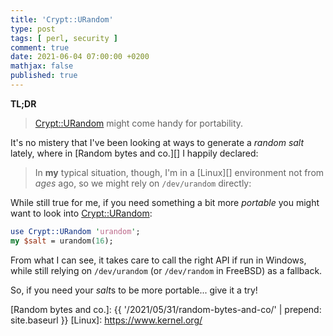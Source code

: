 ```yaml
---
title: 'Crypt::URandom'
type: post
tags: [ perl, security ]
comment: true
date: 2021-06-04 07:00:00 +0200
mathjax: false
published: true
---
```


**TL;DR**

> [Crypt::URandom][] might come handy for portability.

It's no mistery that I've been looking at ways to generate a *random
salt* lately, where in [Random bytes and co.][] I happily declared:

> In **my** typical situation, though, I'm in a [Linux][] environment
> not from *ages* ago, so we might rely on `/dev/urandom` directly:

While still true for me, if you need something a bit more *portable* you
might want to look into [Crypt::URandom][]:

```perl
use Crypt::URandom 'urandom';
my $salt = urandom(16);
```

From what I can see, it takes care to call the right API if run in
Windows, while still relying on `/dev/urandom` (or `/dev/random` in
FreeBSD) as a fallback.

So, if you need your *salt*s to be more portable... give it a try!

[Crypt::URandom]: https://metacpan.org/pod/Crypt::URandom
[Random bytes and co.]: {{ '/2021/05/31/random-bytes-and-co/' | prepend: site.baseurl }}
[Linux]: https://www.kernel.org/
